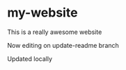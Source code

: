 # my-website

This is a really awesome website


Now editing on update-readme branch

Updated locally
